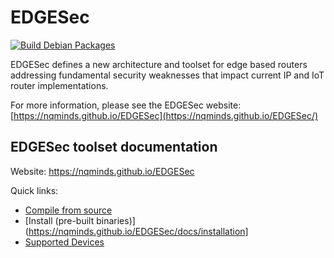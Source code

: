 # EDGESec

[![Build Debian Packages](https://github.com/nqminds/EDGESec/actions/workflows/create-debs.yml/badge.svg)](https://github.com/nqminds/EDGESec/actions/workflows/create-debs.yml)

EDGESec defines a new architecture and toolset for edge based routers addressing
fundamental security weaknesses that impact current IP and IoT router implementations.

For more information, please see the EDGESec website: [https://nqminds.github.io/EDGESec](https://nqminds.github.io/EDGESec/)

## EDGESec toolset documentation

Website: <https://nqminds.github.io/EDGESec>

Quick links:

- [Compile from source](https://nqminds.github.io/EDGESec/docs/compilation)
- [Install (pre-built binaries)](https://nqminds.github.io/EDGESec/docs/installation]
- [Supported Devices](https://nqminds.github.io/EDGESec/docs/devices)
